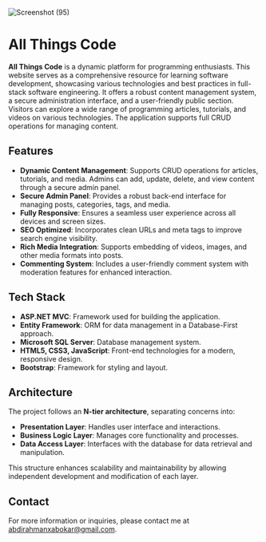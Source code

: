 ![Screenshot (95)](https://github.com/user-attachments/assets/a1310006-7264-477b-bb86-dc0843b96eef)

# All Things Code

**All Things Code** is a dynamic platform for programming enthusiasts. This website serves as a comprehensive resource for learning software development, showcasing various technologies and best practices in full-stack software engineering. It offers a robust content management system, a secure administration interface, and a user-friendly public section. Visitors can explore a wide range of programming articles, tutorials, and videos on various technologies. The application supports full CRUD operations for managing content.

## Features

- **Dynamic Content Management**: Supports CRUD operations for articles, tutorials, and media. Admins can add, update, delete, and view content through a secure admin panel.
- **Secure Admin Panel**: Provides a robust back-end interface for managing posts, categories, tags, and media.
- **Fully Responsive**: Ensures a seamless user experience across all devices and screen sizes.
- **SEO Optimized**: Incorporates clean URLs and meta tags to improve search engine visibility.
- **Rich Media Integration**: Supports embedding of videos, images, and other media formats into posts.
- **Commenting System**: Includes a user-friendly comment system with moderation features for enhanced interaction.

## Tech Stack

- **ASP.NET MVC**: Framework used for building the application.
- **Entity Framework**: ORM for data management in a Database-First approach.
- **Microsoft SQL Server**: Database management system.
- **HTML5, CSS3, JavaScript**: Front-end technologies for a modern, responsive design.
- **Bootstrap**: Framework for styling and layout.

## Architecture

The project follows an **N-tier architecture**, separating concerns into:
- **Presentation Layer**: Handles user interface and interactions.
- **Business Logic Layer**: Manages core functionality and processes.
- **Data Access Layer**: Interfaces with the database for data retrieval and manipulation.

This structure enhances scalability and maintainability by allowing independent development and modification of each layer.

## Contact

For more information or inquiries, please contact me at [abdirahmanxabokar@gmail.com](mailto:abdirahmanxabokar@gmail.com).

